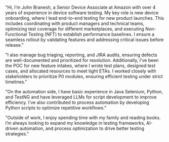 "Hi, I’m John Branesh, a Senior Device Associate at Amazon with over 4 years of experience in device software testing. My key role is new device onboarding, where I lead end-to-end testing for new product launches. This includes coordinating with product managers and technical teams, optimizing test coverage for different marketplaces, and executing Non-Functional Testing (NFT) to establish performance baselines. I ensure a seamless rollout by validating features and addressing critical issues before release."

"I also manage bug triaging, reporting, and JIRA audits, ensuring defects are well-documented and prioritized for resolution. Additionally, I’ve been the POC for new feature intakes, where I wrote test plans, designed test cases, and allocated resources to meet tight ETAs. I worked closely with stakeholders to prioritize P0 modules, ensuring efficient testing under strict timelines."

"On the automation side, I have basic experience in Java Selenium, Python, and TestNG and have leveraged LLMs for script development to improve efficiency. I’ve also contributed to process automation by developing Python scripts to optimize repetitive workflows."

"Outside of work, I enjoy spending time with my family and reading books. I’m always looking to expand my knowledge in testing frameworks, AI-driven automation, and process optimization to drive better testing strategies."